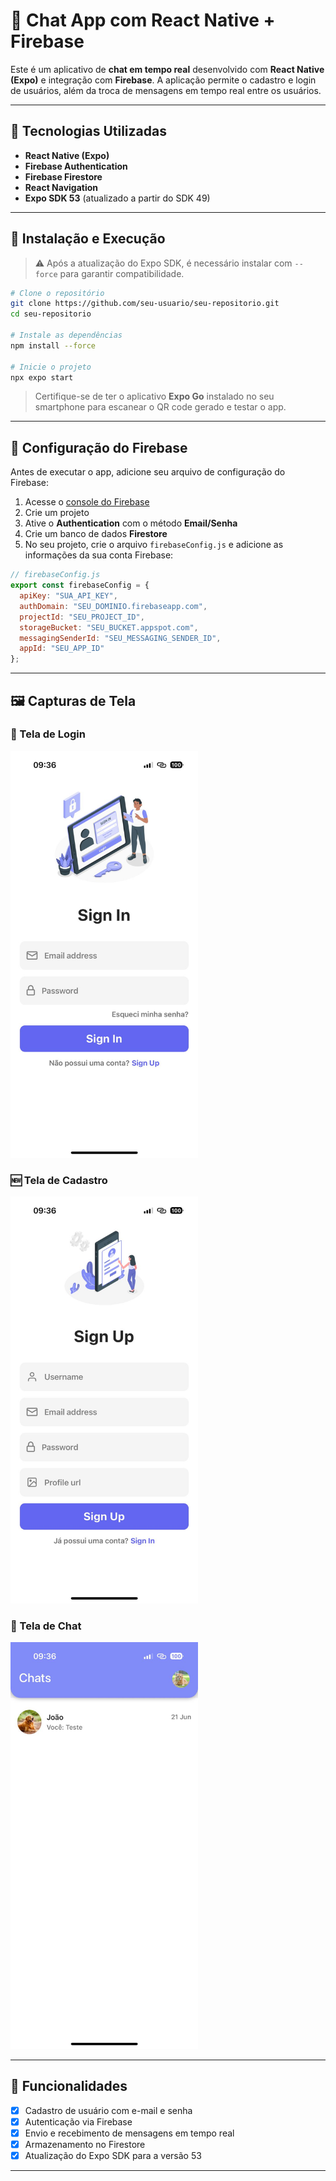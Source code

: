 # 📱 Chat App com React Native + Firebase

Este é um aplicativo de **chat em tempo real** desenvolvido com **React Native (Expo)** e integração com **Firebase**. A aplicação permite o cadastro e login de usuários, além da troca de mensagens em tempo real entre os usuários.

---

## 🚀 Tecnologias Utilizadas

* **React Native (Expo)**
* **Firebase Authentication**
* **Firebase Firestore**
* **React Navigation**
* **Expo SDK 53** (atualizado a partir do SDK 49)

---

## 💠 Instalação e Execução

> ⚠️ Após a atualização do Expo SDK, é necessário instalar com `--force` para garantir compatibilidade.

```bash
# Clone o repositório
git clone https://github.com/seu-usuario/seu-repositorio.git
cd seu-repositorio

# Instale as dependências
npm install --force

# Inicie o projeto
npx expo start
```

> Certifique-se de ter o aplicativo **Expo Go** instalado no seu smartphone para escanear o QR code gerado e testar o app.

---

## 🔐 Configuração do Firebase

Antes de executar o app, adicione seu arquivo de configuração do Firebase:

1. Acesse o [console do Firebase](https://console.firebase.google.com/)
2. Crie um projeto
3. Ative o **Authentication** com o método **Email/Senha**
4. Crie um banco de dados **Firestore**
5. No seu projeto, crie o arquivo `firebaseConfig.js` e adicione as informações da sua conta Firebase:

```js
// firebaseConfig.js
export const firebaseConfig = {
  apiKey: "SUA_API_KEY",
  authDomain: "SEU_DOMINIO.firebaseapp.com",
  projectId: "SEU_PROJECT_ID",
  storageBucket: "SEU_BUCKET.appspot.com",
  messagingSenderId: "SEU_MESSAGING_SENDER_ID",
  appId: "SEU_APP_ID"
};
```

---

## 🖼️ Capturas de Tela

<h3>📲 Tela de Login</h3>
<img src="./assets/screens/login.jpg" alt="Tela de Login" width="300"/>

<h3>🆕 Tela de Cadastro</h3>
<img src="./assets/screens/signup.jpg" alt="Tela de Cadastro" width="300"/>

<h3>💬 Tela de Chat</h3>
<img src="./assets/screens/chat.jpg" alt="Tela de Chat" width="300"/>

---

## 📌 Funcionalidades

* [x] Cadastro de usuário com e-mail e senha
* [x] Autenticação via Firebase
* [x] Envio e recebimento de mensagens em tempo real
* [x] Armazenamento no Firestore
* [x] Atualização do Expo SDK para a versão 53

---
